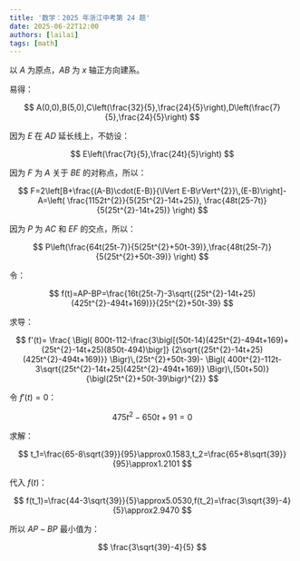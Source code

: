 ```yaml
---
title: '数学：2025 年浙江中考第 24 题'
date: 2025-06-22T12:00
authors: [lailai]
tags: [math]
---
```


<!-- truncate -->

以 $A$ 为原点，$AB$ 为 $x$ 轴正方向建系。

易得：

$$
A(0,0),B(5,0),C\left(\frac{32}{5},\frac{24}{5}\right),D\left(\frac{7}{5},\frac{24}{5}\right)
$$

因为 $E$ 在 $AD$ 延长线上，不妨设：

$$
E\left(\frac{7t}{5},\frac{24t}{5}\right)
$$

因为 $F$ 为 $A$ 关于 $BE$ 的对称点，所以：

$$
F=2\left[B+\frac{(A-B)\cdot(E-B)}{\lVert E-B\rVert^{2}}\,(E-B)\right]-A=\left(
\frac{1152t^{2}}{5(25t^{2}-14t+25)},
\frac{48t(25-7t)}{5(25t^{2}-14t+25)}
\right)
$$

因为 $P$ 为 $AC$ 和 $EF$ 的交点，所以：

$$
P\left(\frac{64t(25t-7)}{5(25t^{2}+50t-39)},\frac{48t(25t-7)}{5(25t^{2}+50t-39)} \right)
$$

令：

$$
f(t)=AP-BP=\frac{16t(25t-7)-3\sqrt{(25t^{2}-14t+25)(425t^{2}-494t+169)}}{25t^{2}+50t-39}
$$

求导：

$$
f'(t)=
\frac{
\Bigl(
800t-112-\frac{3\bigl[(50t-14)(425t^{2}-494t+169)+(25t^{2}-14t+25)(850t-494)\bigr]}
{2\sqrt{(25t^{2}-14t+25)(425t^{2}-494t+169)}}
\Bigr)\,(25t^{2}+50t-39)-
\Bigl(
400t^{2}-112t-3\sqrt{(25t^{2}-14t+25)(425t^{2}-494t+169)}
\Bigr)\,(50t+50)}
{\bigl(25t^{2}+50t-39\bigr)^{2}}
$$

令 $f'(t)=0$：

$$
475t^2-650t+91=0
$$

求解：

$$
t_1=\frac{65-8\sqrt{39}}{95}\approx0.1583,t_2=\frac{65+8\sqrt{39}}{95}\approx1.2101
$$

代入 $f(t)$：

$$
f(t_1)=\frac{44-3\sqrt{39}}{5}\approx5.0530,f(t_2)=\frac{3\sqrt{39}-4}{5}\approx2.9470
$$

所以 $AP-BP$ 最小值为：

$$
\frac{3\sqrt{39}-4}{5}
$$
